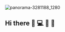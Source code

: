 ![panorama-3281188_1280](https://github.com/jtardioli/jtardioli/assets/85530348/2da2e2bd-e16d-49cf-821b-c02c4aa65bc0)
## Hi there 👀 💻 🎸 🌊
